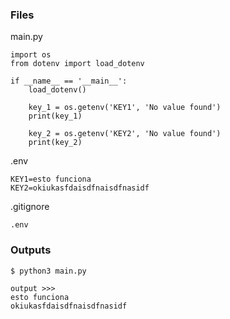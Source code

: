 ### Files
main.py
```
import os
from dotenv import load_dotenv

if __name__ == '__main__': 
    load_dotenv()

    key_1 = os.getenv('KEY1', 'No value found')
    print(key_1)    
    
    key_2 = os.getenv('KEY2', 'No value found')
    print(key_2)
```
.env
```
KEY1=esto funciona
KEY2=okiukasfdaisdfnaisdfnasidf
```
.gitignore
```
.env
```

### Outputs

```
$ python3 main.py

output >>> 
esto funciona
okiukasfdaisdfnaisdfnasidf
```